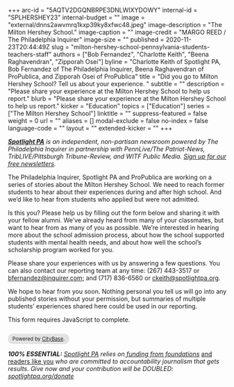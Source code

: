 +++
arc-id = "5AQTV2DGQNBRPE3DNLWIXYDOWY"
internal-id = "SPLHERSHEY23"
internal-budget = ""
image = "external/dnns2awvmrq1kxp39ky8xfwc48.jpeg"
image-description = "The Milton Hershey School."
image-caption = ""
image-credit = "MARGO REED / The Philadelphia Inquirer"
image-size = ""
published = 2020-11-23T20:44:49Z
slug = "milton-hershey-school-pennsylvania-students-teachers-staff"
authors = ["Bob Fernandez", "Charlotte Keith", "Beena Raghavendran", "Zipporah Osei"]
byline = "Charlotte Keith of Spotlight PA, Bob Fernandez of The Philadelphia Inquirer, Beena Raghavendran of ProPublica, and Zipporah Osei of ProPublica"
title = "Did you go to Milton Hershey School? Tell us about your experience. "
subtitle = ""
description = "Please share your experience at the Milton Hershey School to help us report."
blurb = "Please share your experience at the Milton Hershey School to help us report."
kicker = "Education"
topics = ["Education"]
series = ["The Milton Hershey School"]
linktitle = ""
suppress-featured = false
weight = 0
url = ""
aliases = []
modal-exclude = false
no-index = false
language-code = ""
layout = ""
extended-kicker = ""
+++

<a href="https://lesspage.com/"><i><b>Spotlight PA</b></i></a><i> is an independent, non-partisan newsroom powered by The Philadelphia Inquirer in partnership with PennLive/The Patriot-News, TribLIVE/Pittsburgh Tribune-Review, and WITF Public Media. </i><a href="https://lesspage.com/newsletters"><i>Sign up for our free newsletters</i></a><i>.</i>

The Philadelphia Inquirer, Spotlight PA and ProPublica are working on a series of stories about the Milton Hershey School. We need to reach former students to hear about their experiences during and after high school. And we’d like to hear from students who applied but were not admitted.

Is this you? Please help us by filling out the form below and sharing it with your fellow alumni. We’ve already heard from many of your classmates, but want to hear from as many of you as possible. We’re interested in hearing more about the school admission process, about how the school supported students with mental health needs, and about how well the school’s scholarship program worked for you. 

Please share your experiences with us by answering a few questions. You can also contact our reporting team at any time: (267) 443-3517 or <a href="mailto:bfernandez@inquirer.com">bfernandez@inquirer.com</a>; and (717) 836-6560 or <a href="mailto:ckeith@spotlightpa.org">ckeith@spotlightpa.org</a>.

We hope to hear from you soon. Nothing personal you tell us will go into any published stories without your permission, but summaries of multiple students’ experiences shared here could be used in our reporting. 

<script>window.jQuery || document.write('<script src="//code.jquery.com/jquery-2.2.3.min.js"><\/script>')</script>

<link href="//d3q1ytufopwvkq.cloudfront.net/1/formrenderer.css" rel="stylesheet" />
<script src="//d3q1ytufopwvkq.cloudfront.net/1/formrenderer.js"></script>

<!-- Insert everything below in the <body>. -->

<form data-formrenderer>This form requires JavaScript to complete.</form>
<small style='display:inline-block;margin-top:10px;background:rgba(0,0,0,0.1);padding:5px 10px;border-radius:10px;'>Powered by <a href='https://thecitybase.com/'>CityBase</a>.</small>

<script>
  // Uncomment this line and set it to the CSS class that your website uses for buttons:
  // FormRenderer.BUTTON_CLASS = '';

  

  new FormRenderer({"project_id":"9erVSeK898hkafif"});
</script>


<i><b>100% ESSENTIAL:</b></i><i> </i><a href="https://lesspage.com/"><i>Spotlight PA</i></a><i> relies on</i><a href="https://lesspage.com/support"><i> funding from foundations</i></a><i> </i><a href="https://lesspage.com/support">and readers like you</a><i> who are committed to accountability journalism that gets results. Give now and your contribution will be DOUBLED: </i><a href="http://spotlightpa.org/donate"><i>spotlightpa.org/donate</i></a>

